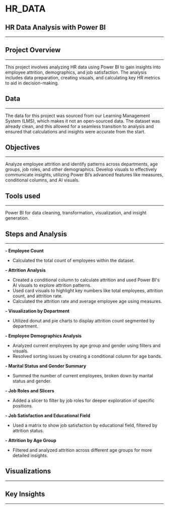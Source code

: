 # HR_DATA
## HR Data Analysis with Power BI
---

## Project Overview
---
This project involves analyzing HR data using Power BI to gain insights into employee attrition, demographics, and job satisfaction. The analysis includes data preparation, creating visuals, and calculating key HR metrics to aid in decision-making.

## Data
---
The data for this project was sourced from our Learning Management System (LMS), which makes it not an open-sourced data. The dataset was already clean, and this allowed for a seamless transition to analysis and ensured that calculations and insights were accurate from the start.


## Objectives
---
Analyze employee attrition and identify patterns across departments, age groups, job roles, and other demographics.
Develop visuals to effectively communicate insights, utilizing Power BI’s advanced features like measures, conditional columns, and AI visuals.


## Tools used
---
Power BI for data cleaning, transformation, visualization, and insight generation.


## Steps and Analysis
---
**- Employee Count**
* Calculated the total count of employees within the dataset.

**- Attrition Analysis**
* Created a conditional column to calculate attrition and used Power BI's AI visuals to explore attrition patterns.
* Used card visuals to highlight key numbers like total employees, attrition count, and attrition rate.
* Calculated the attrition rate and average employee age using measures.

**- Visualization by Department**
* Utilized donut and pie charts to display attrition count segmented by department.

**- Employee Demographics Analysis**
* Analyzed current employees by age group and gender using filters and visuals.
* Resolved sorting issues by creating a conditional column for age bands.

  
**- Marital Status and Gender Summary**
* Summed the number of current employees, broken down by marital status and gender.

  
**- Job Roles and Slicers**
* Added a slicer to filter by job roles for deeper exploration of specific positions.

  
**- Job Satisfaction and Educational Field**
* Used a matrix to show job satisfaction by educational field, filtered by attrition status.
  
**- Attrition by Age Group**
* Filtered and analyzed attrition across different age groups for more detailed insights.


## Visualizations
---









## Key Insights
---
